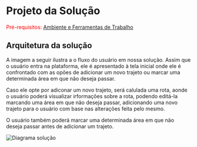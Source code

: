 # Projeto da Solução

<span style="color:red">Pré-requisitos: <a href="4-Gestão-Configuração.md"> Ambiente e Ferramentas de Trabalho</a></span>

## Arquitetura da solução

A imagem a seguir ilustra a o fluxo do usuário em nossa solução. Assim
que o usuário entra na plataforma, ele é apresentado à tela inicial
onde ele é confrontado com as opões de adicionar um novo trajeto
ou marcar uma determinada área em que não deseja passar.

Caso ele opte por adiconar um novo trajeto, será calulada uma rota, aonde
o usuário poderá visualizar irformações sobre a rota, podendo editá-la
marcando uma área em que não deseja passar, adicionando uma novo trajeto
para o usuário com base nas alterações feita pelo mesmo.

O usuário também poderá marcar uma determinada área em que não deseja passar antes de adicionar um trajeto.

![Diagrama solução](https://user-images.githubusercontent.com/90854639/135290846-ce28d902-5189-41c0-ac9b-f094433d1347.jpg)
